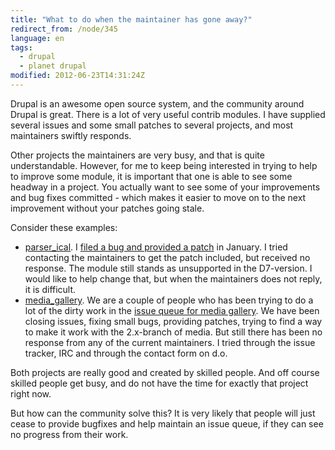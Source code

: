 ```yaml
---
title: "What to do when the maintainer has gone away?"
redirect_from: /node/345
language: en
tags:
  - drupal
  - planet drupal
modified: 2012-06-23T14:31:24Z
---
```


Drupal is an awesome open source system, and the community around Drupal is great. There is a lot of very useful contrib modules. I have supplied several issues and some small patches to several projects, and most maintainers swiftly responds.

Other projects the maintainers are very busy, and that is quite understandable. However, for me to keep being interested in trying to help to improve some module, it is important that one is able to see some headway in a project. You actually want to see some of your improvements and bug fixes committed - which makes it easier to move on to the next improvement without your patches going stale.

Consider these examples:

- [parser\_ical](http://drupal.org/project/parser_ical). I [filed a bug and provided a patch](http://drupal.org/node/1415226) in January. I tried contacting the maintainers to get the patch included, but received no response. The module still stands as unsupported in the D7-version. I would like to help change that, but when the maintainers does not reply, it is difficult.
- [media\_gallery](http://drupal.org/project/media_gallery). We are a couple of people who has been trying to do a lot of the dirty work in the [issue queue for media gallery](http://drupal.org/project/issues/media_gallery?categories=All). We have been closing issues, fixing small bugs, providing patches, trying to find a way to make it work with the 2.x-branch of media. But still there has been no response from any of the current maintainers. I tried through the issue tracker, IRC and through the contact form on d.o.

Both projects are really good and created by skilled people. And off course skilled people get busy, and do not have the time for exactly that project right now.

But how can the community solve this? It is very likely that people will just cease to provide bugfixes and help maintain an issue queue, if they can see no progress from their work.
